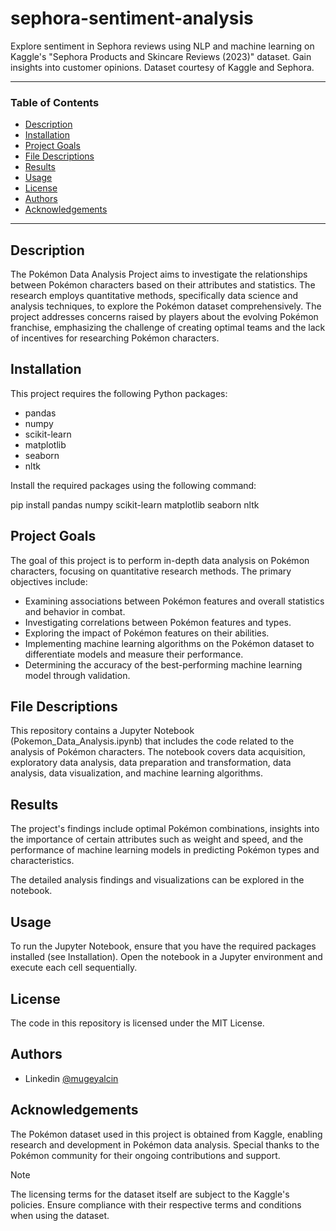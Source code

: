# sephora-sentiment-analysis
Explore sentiment in Sephora reviews using NLP and machine learning on Kaggle's "Sephora Products and Skincare Reviews (2023)" dataset. Gain insights into customer opinions. Dataset courtesy of Kaggle and Sephora.

---

### Table of Contents

- [Description](#description)
- [Installation](#installation)
- [Project Goals](#project-goals)
- [File Descriptions](#file-descriptions)
- [Results](#results)
- [Usage](#usage)
- [License](#license)
- [Authors](#authors)
- [Acknowledgements](#acknowledgements)

---

## Description

The Pokémon Data Analysis Project aims to investigate the relationships between Pokémon characters based on their attributes and statistics. The research employs quantitative methods, specifically data science and analysis techniques, to explore the Pokémon dataset comprehensively. The project addresses concerns raised by players about the evolving Pokémon franchise, emphasizing the challenge of creating optimal teams and the lack of incentives for researching Pokémon characters.

## Installation

This project requires the following Python packages:

- pandas
- numpy
- scikit-learn
- matplotlib
- seaborn
- nltk

Install the required packages using the following command:

pip install pandas numpy scikit-learn matplotlib seaborn nltk

## Project Goals

The goal of this project is to perform in-depth data analysis on Pokémon characters, focusing on quantitative research methods. The primary objectives include:

-	Examining associations between Pokémon features and overall statistics and behavior in combat.
-	Investigating correlations between Pokémon features and types.
-	Exploring the impact of Pokémon features on their abilities.
-	Implementing machine learning algorithms on the Pokémon dataset to differentiate models and measure their performance.
- Determining the accuracy of the best-performing machine learning model through validation.

## File Descriptions

This repository contains a Jupyter Notebook (Pokemon_Data_Analysis.ipynb) that includes the code related to the analysis of Pokémon characters. The notebook covers data acquisition, exploratory data analysis, data preparation and transformation, data analysis, data visualization, and machine learning algorithms.

## Results

The project's findings include optimal Pokémon combinations, insights into the importance of certain attributes such as weight and speed, and the performance of machine learning models in predicting Pokémon types and characteristics.

The detailed analysis findings and visualizations can be explored in the notebook.

## Usage

To run the Jupyter Notebook, ensure that you have the required packages installed (see Installation). Open the notebook in a Jupyter environment and execute each cell sequentially.

## License

The code in this repository is licensed under the MIT License.

## Authors

- Linkedin [@mugeyalcin](https://www.linkedin.com/in/mugeylcn/)
  
## Acknowledgements

The Pokémon dataset used in this project is obtained from Kaggle, enabling research and development in Pokémon data analysis. Special thanks to the Pokémon community for their ongoing contributions and support. 

>[!NOTE]
The licensing terms for the dataset itself are subject to the Kaggle's policies. Ensure compliance with their respective terms and conditions when using the dataset.






